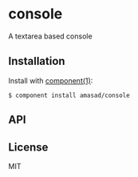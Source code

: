 
# console

  A textarea based console

## Installation

  Install with [component(1)](http://component.io):

    $ component install amasad/console

## API



## License

  MIT

